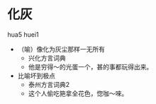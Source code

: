 # 化灰
hua5 huei1
+ （喻）像化为灰尘那样一无所有
  * 兴化方言词典
  - 他是穷得～的光蛋一个，甚的事都玩得出来。
+ 比喻坏到极点
  * 泰州方言词典2
  - 这个人偷吃筢拿全花色，惚咖～唻。
